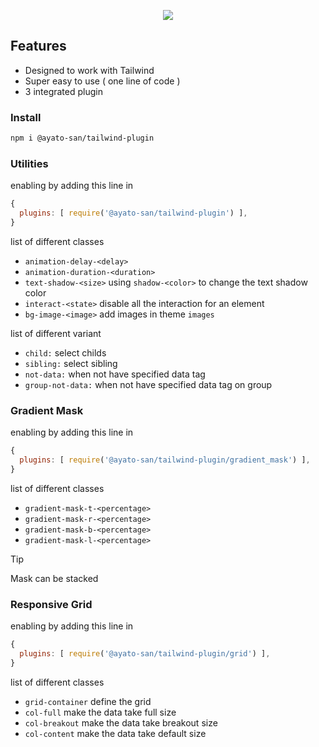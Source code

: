 <p align="center">
  <img src="https://github.com/Ayato-san/tailwind-plugin/assets/71392060/676a589a-94b7-4d19-bcd2-83f67423858f">
</p>

## Features

- Designed to work with Tailwind
- Super easy to use ( one line of code )
- 3 integrated plugin

### Install

```bash
npm i @ayato-san/tailwind-plugin
```

### Utilities

enabling by adding this line in

```js
{
  plugins: [ require('@ayato-san/tailwind-plugin') ],
}
```

list of different classes

- `animation-delay-<delay>`
- `animation-duration-<duration>`
- `text-shadow-<size>` using `shadow-<color>` to change the text shadow color
- `interact-<state>` disable all the interaction for an element
- `bg-image-<image>` add images in theme `images`

list of different variant

- `child:` select childs
- `sibling:` select sibling
- `not-data:` when not have specified data tag
- `group-not-data:` when not have specified data tag on group

### Gradient Mask

enabling by adding this line in

```js
{
  plugins: [ require('@ayato-san/tailwind-plugin/gradient_mask') ],
}
```

list of different classes

- `gradient-mask-t-<percentage>`
- `gradient-mask-r-<percentage>`
- `gradient-mask-b-<percentage>`
- `gradient-mask-l-<percentage>`

> [!TIP]
> Mask can be stacked

### Responsive Grid

enabling by adding this line in

```js
{
  plugins: [ require('@ayato-san/tailwind-plugin/grid') ],
}
```

list of different classes

- `grid-container` define the grid
- `col-full` make the data take full size
- `col-breakout` make the data take breakout size
- `col-content` make the data take default size
